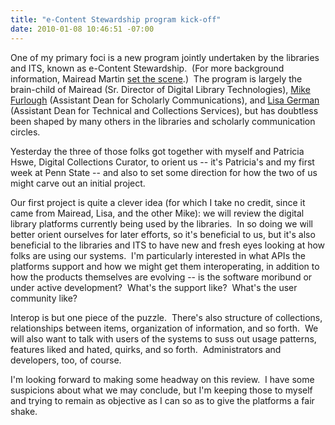 ```yaml
---
title: "e-Content Stewardship program kick-off"
date: 2010-01-08 10:46:51 -07:00
---
```

One of my primary foci is a new program jointly undertaken by the libraries and ITS, known as e-Content Stewardship.  (For more background information, Mairead Martin [set the scene](https://web.archive.org/web/20160705200055/http://www.personal.psu.edu/mum28/blogs/Mairead/2009/04/e-content-stewardship-program.html).)  The program is largely the brain-child of Mairead (Sr. Director of Digital Library Technologies), [Mike Furlough](https://web.archive.org/web/20160705200055/http://www.libraries.psu.edu/psul/admin/adsc.html) (Assistant Dean for Scholarly Communications), and [Lisa German](https://web.archive.org/web/20160705200055/http://www.libraries.psu.edu/psul/admin/adtcs.html) (Assistant Dean for Technical and Collections Services), but has doubtless been shaped by many others in the libraries and scholarly communication circles.

Yesterday the three of those folks got together with myself and Patricia Hswe, Digital Collections Curator, to orient us -- it's Patricia's and my first week at Penn State -- and also to set some direction for how the two of us might carve out an initial project.

Our first project is quite a clever idea (for which I take no credit, since it came from Mairead, Lisa, and the other Mike): we will review the digital library platforms currently being used by the libraries.  In so doing we will better orient ourselves for later efforts, so it's beneficial to us, but it's also beneficial to the libraries and ITS to have new and fresh eyes looking at how folks are using our systems.  I'm particularly interested in what APIs the platforms support and how we might get them interoperating, in addition to how the products themselves are evolving -- is the software moribund or under active development?  What's the support like?  What's the user community like?

Interop is but one piece of the puzzle.  There's also structure of collections, relationships between items, organization of information, and so forth.  We will also want to talk with users of the systems to suss out usage patterns, features liked and hated, quirks, and so forth.  Administrators and developers, too, of course.

I'm looking forward to making some headway on this review.  I have some suspicions about what we may conclude, but I'm keeping those to myself and trying to remain as objective as I can so as to give the platforms a fair shake.
